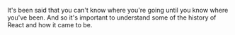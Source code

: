 It's been said that you can't know where you're going until you know where you've been.
And so it's important to understand some of the history of React and how it came to be.